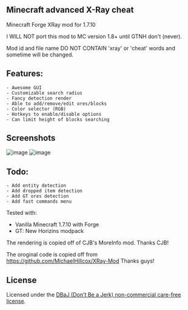 ## Minecraft advanced X-Ray cheat
Minecraft Forge XRay mod for 1.7.10

I WILL NOT port this mod to MC version 1.8+ until GTNH don't (never).

Mod id and file name DO NOT CONTAIN 'xray' or 'cheat' words and sometime will be changed.

## Features:
    - Awesome GUI
    - Customizable search radius
    - Fancy detection render
    - Able to add/remove/edit ores/blocks
    - Color selector (RGB)
    - Hotkeys to enable/disable options
    - Can limit height of blocks searching

## Screenshots
![image](https://user-images.githubusercontent.com/4003026/154060596-d7078d2a-8c50-4f83-8df4-2f353b312ddb.png)
![image](https://user-images.githubusercontent.com/4003026/154060841-21fbdb89-3bf4-4eb9-b8f2-6eb5743c16af.png)

    
## Todo:
    - Add entity detection
    - Add dropped item detection
    - Add GT ores detection
    - Add fast commands menu

Tested with:
 - Vanilla Minecraft 1.7.10 with Forge
 - GT: New Horizins modpack

The rendering is copied off of CJB's MoreInfo mod. Thanks CJB!

The oroginal code is copied off from https://github.com/MichaelHillcox/XRay-Mod Thanks guys!

## License
Licensed under the [DBaJ (Don't Be a Jerk) non-commercial care-free license](http://www.dbad-license.org/).
